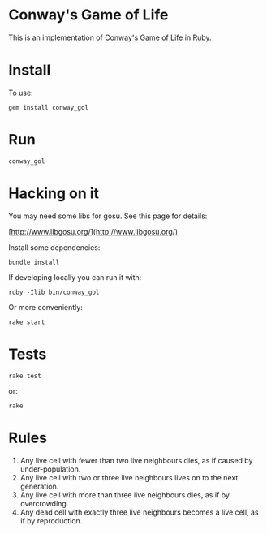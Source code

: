 # Conway's Game of Life

This is an implementation of [Conway's Game of Life](http://en.wikipedia.org/wiki/Conway%27s_Game_of_Life) in Ruby.


Install
=======

To use:

    gem install conway_gol


Run
===

    conway_gol


Hacking on it
=============

You may need some libs for gosu. See this page for details:

[http://www.libgosu.org/](http://www.libgosu.org/)

Install some dependencies:

    bundle install

If developing locally you can run it with:

    ruby -Ilib bin/conway_gol

Or more conveniently:

    rake start


Tests
=====

    rake test

or:

    rake


Rules
=====

1. Any live cell with fewer than two live neighbours dies, as if caused by under-population.
2. Any live cell with two or three live neighbours lives on to the next generation.
3. Any live cell with more than three live neighbours dies, as if by overcrowding.
4. Any dead cell with exactly three live neighbours becomes a live cell, as if by reproduction.
